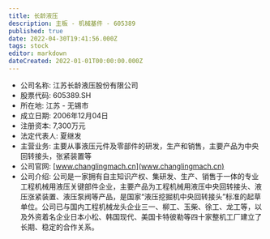 ```yaml
---
title: 长龄液压
description: 主板 - 机械基件 - 605389
published: true
date: 2022-04-30T19:41:56.000Z
tags: stock
editor: markdown
dateCreated: 2022-01-01T00:00:00.000Z
---
```


- 公司名称: 江苏长龄液压股份有限公司
- 股票代码: 605389.SH
- 所在地: 江苏 - 无锡市
- 成立日期: 2006年12月04日
- 注册资本: 7,300万元
- 法定代表人: 夏继发
- 主营业务: 主要从事液压元件及零部件的研发，生产和销售，主要产品为中央回转接头，张紧装置等
- 公司官网: [www.changlingmach.cn](www.changlingmach.cn)
- 公司介绍: 公司是一家拥有自主知识产权、集研发、生产、销售于一体的专业工程机械用液压关键部件企业，主要产品为工程机械用液压中央回转接头、液压涨紧装置、液压泵阀等产品，是国家“液压挖掘机中央回转接头”标准的起草单位。公司已与国内工程机械龙头企业三一、柳工、玉柴、徐工、龙工等，以及外资着名企业日本小松、韩国现代、美国卡特彼勒等四十家整机工厂建立了长期、稳定的合作关系。


